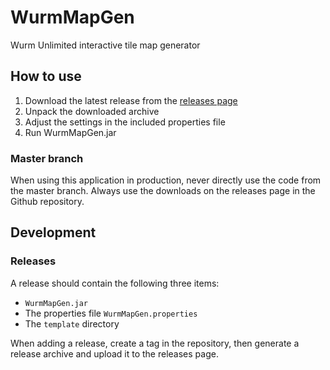 # WurmMapGen
Wurm Unlimited interactive tile map generator

## How to use
1. Download the latest release from the [releases page](https://github.com/woubuc/WurmMapGen/releases)
2. Unpack the downloaded archive
3. Adjust the settings in the included properties file
4. Run WurmMapGen.jar

### Master branch
When using this application in production, never directly use the code
from the master branch. Always use the downloads on the releases page
in the Github repository.

## Development


### Releases
A release should contain the following three items:
- `WurmMapGen.jar`
- The properties file `WurmMapGen.properties`
- The `template` directory

When adding a release, create a tag in the repository, then generate a
release archive and upload it to the releases page.
